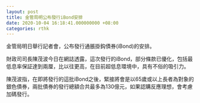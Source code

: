 ```yaml
---
layout: post
title: 金管局明公布發行iBond安排
date: 2020-10-04 16:18:41.000000000 +08:00
categories: rthk
---
```


金管局明日舉行記者會，公布發行通脹掛鈎債券(iBond)的安排。

財政司司長陳茂波今日在網誌透露，這次發行的iBond，部分條款已優化，包括最低息率保証達到兩厘，比以往更高，在目前超低息環境中，具有不俗的吸引力。

陳茂波指，在即將發行的這批iBond之後，緊接將會是以65歲或以上長者為對象的銀色債券，兩批債券的發行總額合共最多為130億元，如果認購反應理想，會考慮加碼發行。
